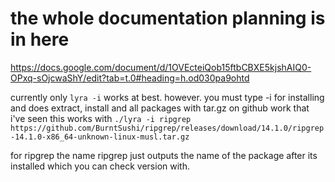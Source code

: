 # the whole documentation planning is in here
https://docs.google.com/document/d/1OVEcteiQob15ftbCBXE5kjshAIQ0-OPxq-sOjcwaShY/edit?tab=t.0#heading=h.od030pa9ohtd

currently only 
`lyra -i` works at best.
however. you must type -i for installing and does extract, install and all packages with tar.gz on github work that i've seen this works with 
`./lyra -i ripgrep https://github.com/BurntSushi/ripgrep/releases/download/14.1.0/ripgrep-14.1.0-x86_64-unknown-linux-musl.tar.gz`

for ripgrep the name ripgrep just outputs the name of the package after its installed which you can check version with.
